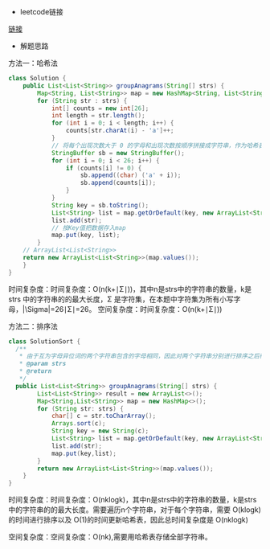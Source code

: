 - leetcode链接

[链接]()
- 解题思路

方法一：哈希法
```java
class Solution {
    public List<List<String>> groupAnagrams(String[] strs) {
        Map<String, List<String>> map = new HashMap<String, List<String>>();
        for (String str : strs) {
            int[] counts = new int[26];
            int length = str.length();
            for (int i = 0; i < length; i++) {
                counts[str.charAt(i) - 'a']++;
            }
            // 将每个出现次数大于 0 的字母和出现次数按顺序拼接成字符串，作为哈希表的键
            StringBuffer sb = new StringBuffer();
            for (int i = 0; i < 26; i++) {
                if (counts[i] != 0) {
                    sb.append((char) ('a' + i));
                    sb.append(counts[i]);
                }
            }
            String key = sb.toString();
            List<String> list = map.getOrDefault(key, new ArrayList<String>());
            list.add(str);
            // 按Key值把数据存入map
            map.put(key, list);
        }
    // ArrayList<List<String>>
    return new ArrayList<List<String>>(map.values());
    }
}

```
时间复杂度：时间复杂度：O(n(k+∣Σ∣))，其中n是strs中的字符串的数量，k是strs 中的字符串的的最大长度，Σ 是字符集，在本题中字符集为所有小写字母，|\Sigma|=26∣Σ∣=26。
空间复杂度：时间复杂度：O(n(k+∣Σ∣))

方法二：排序法
```java
class SolutionSort {
  /**
   * 由于互为字母异位词的两个字符串包含的字母相同，因此对两个字符串分别进行排序之后得到的字符串一定是相同的，故可以将排序之后的字符串作为哈希表的键。
   * @param strs
   * @return
   */
  public List<List<String>> groupAnagrams(String[] strs) {
        List<List<String>> result = new ArrayList<>();
        Map<String,List<String>> map = new HashMap<>();
        for (String str: strs) {
            char[] c = str.toCharArray();
            Arrays.sort(c);
            String key = new String(c);
            List<String> list = map.getOrDefault(key, new ArrayList<String>());
            list.add(str);
            map.put(key,list);
        }
        return new ArrayList<List<String>>(map.values());
    }
}
```

时间复杂度：时间复杂度：O(nklogk)，其中n是strs中的字符串的数量，k是strs中的字符串的的最大长度。需要遍历n个字符串，对于每个字符串，需要 O(klogk)的时间进行排序以及 O(1)的时间更新哈希表，因此总时间复杂度是 O(nklogk)

空间复杂度：空间复杂度：O(nk),需要用哈希表存储全部字符串。

